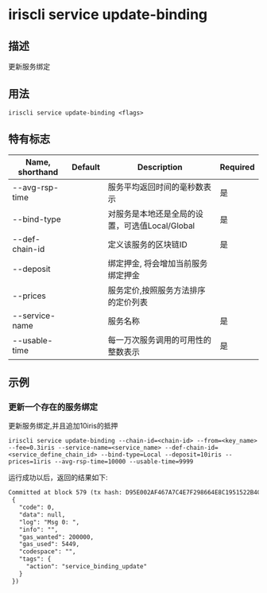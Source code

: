 # iriscli service update-binding 

## 描述

更新服务绑定

## 用法

```
iriscli service update-binding <flags>
```

## 特有标志
| Name, shorthand | Default | Description                              | Required |
| --------------- | ------- | ---------------------------------------- | -------- |
| --avg-rsp-time  |         | 服务平均返回时间的毫秒数表示                  | 是       |
| --bind-type     |         | 对服务是本地还是全局的设置，可选值Local/Global | 是       |
| --def-chain-id  |         | 定义该服务的区块链ID                        | 是       |
| --deposit       |         | 绑定押金, 将会增加当前服务绑定押金             |         |
| --prices        |         | 服务定价,按照服务方法排序的定价列表            |          |
| --service-name  |         | 服务名称                                   | 是       |
| --usable-time   |         | 每一万次服务调用的可用性的整数表示             | 是       |

## 示例

### 更新一个存在的服务绑定

更新服务绑定,并且追加10iris的抵押

```shell
iriscli service update-binding --chain-id=<chain-id> --from=<key_name> --fee=0.3iris --service-name=<service_name> --def-chain-id=<service_define_chain_id> --bind-type=Local --deposit=10iris --prices=1iris --avg-rsp-time=10000 --usable-time=9999
```

运行成功以后，返回的结果如下:

```txt
Committed at block 579 (tx hash: D95E002AF467A7C4E7F298664E8C1951522B4CB61D26B01AC9705703E75557AB, response:
 {
   "code": 0,
   "data": null,
   "log": "Msg 0: ",
   "info": "",
   "gas_wanted": 200000,
   "gas_used": 5449,
   "codespace": "",
   "tags": {
     "action": "service_binding_update"
   }
 })
```

